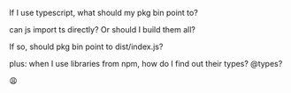 If I use typescript, what should my pkg bin point to?

can js import ts directly? Or should I build them all?

If so, should pkg bin point to dist/index.js?

plus: when I use libraries from npm, how do I find out their types? @types?

:weary: